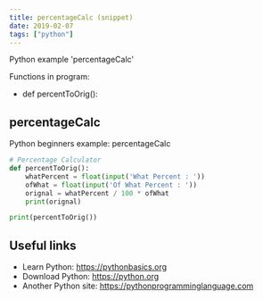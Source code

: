 ```yaml
---
title: percentageCalc (snippet)
date: 2019-02-07
tags: ["python"]
---
```

Python example 'percentageCalc'

Functions in program: 
* def percentToOrig():

## percentageCalc

Python beginners example: percentageCalc

```python
# Percentage Calculator
def percentToOrig():
	whatPercent = float(input('What Percent : '))
	ofWhat = float(input('Of What Percent : '))
	orignal = whatPercent / 100 * ofWhat
	print(orignal)

print(percentToOrig())	

```

## Useful links

- Learn Python: https://pythonbasics.org
- Download Python: https://python.org
- Another Python site: https://pythonprogramminglanguage.com
